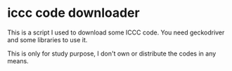 # iccc code downloader

This is a script I used to download some ICCC code. 
You need geckodriver and some libraries to use it.

This is only for study purpose, I don't own or distribute the codes in any means.